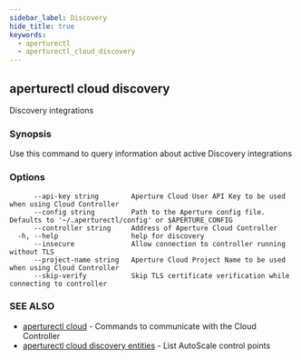 ```yaml
---
sidebar_label: Discovery
hide_title: true
keywords:
  - aperturectl
  - aperturectl_cloud_discovery
---
```


<!-- markdownlint-disable -->

## aperturectl cloud discovery

Discovery integrations

### Synopsis

Use this command to query information about active Discovery integrations

### Options

```
      --api-key string        Aperture Cloud User API Key to be used when using Cloud Controller
      --config string         Path to the Aperture config file. Defaults to '~/.aperturectl/config' or $APERTURE_CONFIG
      --controller string     Address of Aperture Cloud Controller
  -h, --help                  help for discovery
      --insecure              Allow connection to controller running without TLS
      --project-name string   Aperture Cloud Project Name to be used when using Cloud Controller
      --skip-verify           Skip TLS certificate verification while connecting to controller
```

### SEE ALSO

- [aperturectl cloud](/reference/aperturectl/cloud/cloud.md) - Commands to communicate with the Cloud Controller
- [aperturectl cloud discovery entities](/reference/aperturectl/cloud/discovery/entities/entities.md) - List AutoScale control points
